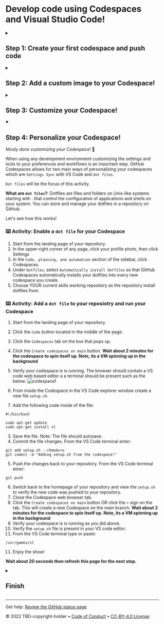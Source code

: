 # Develop code using Codespaces and Visual Studio Code!

<!--step0

GitHub offers Codespaces which is a development environment that's hosted in the cloud.

- **Who this is for**: Developers, DevOps Engineers, Engineering Managers, Product managers
- **What you'll learn**: How create Codespaces, push code from a Codespace, select a custom image, and customize a Codespace
- **What you'll build**: Codespaces, devcontainer.json files, Codespace customizations, Codespace personalizations.
- **Prerequisites**: Codespaces enabled. To see how to get a free trial click  [codespace](https://github.com/features/codespaces)
- **Timing**: This course is four steps long and can be completed in under an hour

<summary><h2> How to start this course!</h2></summary>
 
1. Above these instructions, right-click **Use this template** and open the link in a new tab.
   ![Use this template](https://user-images.githubusercontent.com/1221423/169618716-fb17528d-f332-4fc5-a11a-eaa23562665e.png)
2. In the new tab, follow the prompts to create a new repository.
   - For owner, choose your personal account or an organization to host the repository.
   - We recommend creating a public repository—private repositories will use [Actions minutes](https://docs.github.com/en/billing/managing-billing-for-github-actions/about-billing-for-github-actions).
   ![Create a new repository](https://user-images.githubusercontent.com/1221423/169618722-406dc508-add4-4074-83f0-c7a7ad87f6f3.png)
3. After your new repository is created, wait about 20 seconds, then refresh the page. Follow the step-by-step instructions in the new repository's README.

endstep0-->


<details id=1>
<summary><h2>Step 1: Create your first codespace and push code</h2></summary>

_Welcome to "Develop code using Codespaces and Visual Studio Code"! :wave:_

**What's the big deal about using a Github codespace for software development**: A codespace is a development environment that's hosted in the cloud. You can customize your project for GitHub Codespaces by committing Configuration-as-Code files, which creates a repeatable codespace configuration for all users of your project. Each codespace runs on a virtual machine hosted by GitHub. You can choose the type of machine you want to use, depending on the resources you need.

GitHub offers a range of features to help your development team customize a Codespace to reach peak configuration and performance needs. Some features of Codespaces are:

- Create a Codespace from your repository 
- Push code from the Codespace to your repository
- Use VS Code to develop code
- Customize the codespace with custom images
- Manage the Codespace
   
**What is a Codespace**: A Codespace is a development environment that's hosted in the cloud, it is accessible by one click on the homepage from your repository.

### :keyboard: Activity: Start a Codespace.

**We recommend opening another browser tab to work through the following activities so you can keep these instructions open for reference.**

1. Start from the landing page of your repository.
2. Click the `Code` button located in the middle of the page.
3. Click the `Codespaces` tab on the box that pops up.
4. Click the `Create codespaces on main` button.
**Wait about 2 minutes for the codespace to spin itself up. Note, its a VM spinning up in the background**
5. Verify your codespace is is running. The browser should contain a VS code web based editor a a terminal should be present such as the below:
![codespace1](https://user-images.githubusercontent.com/26442605/207355196-71aab43f-35a9-495b-bcfe-bf3773c2f1b3.png)

### :keyboard: Activity: Push code to your repository from the codespace

1. From inside the Codespace in the VS Code explorer window select the `index.html` file.
2. Add the following code inside of the `<html>` tag:
```
<h1>Hello from the codespace!</h1>
```
3. Save the file. Note: The file should autosave.
4. Commit the file changes. From the VS Code terminal enter:
```
git commit -a -m "Adding hello from the codespace!"
```
5. Push the changes back to your repository. From the VS Code terminal etner:
```
git push
```
6. Your code has been pushed to your repository!
7. Switch back to the homepage of your repository and view the `index.html` to verify the new code was pushed to your repository.
	
**Wait about 20 seconds then refresh this page for the next step**
</details>

<details id=2>
<summary><h2>Step 2: Add a custom image to your Codespace!</h2></summary>

_Nice work! :tada: You created your first Codespace and pushed codes using VS Code!_

You can configure the dev container for a repository so that codespaces created for that repository give you a tailored development environment, complete with all the tools and runtimes you need to work on a specific project

**What are Development containers?**: Development containers, or dev containers, are Docker containers that are specifically configured to provide a fully featured development environment. Whenever you work in a codespace, you are using a dev container on a virtual machine.

A dev container file is a JSON files that lets you customize the default image that runs your Codespace, VS code settings, run custom code, forward ports and much more!

Let's add a `devcontainer.json` file and add a custom image.
 
### :keyboard: Activity: Add a .devcontainer.json file to customize your Codespace

1. Start from the landing page of your repository.
2. Click `Add file`
3. Click `Create new file`
4. Type or paste the folling in the `Name you file...` prompt
```
.devcontainer/devcontainer.json
```
5. In the body of the `Edit new file` text box add:
```
{
    // Name this configuration
    "name": "Codespace for Skills!",
    //Use base codespace image then pull Valet on postCreateCommand,  
    "image": "mcr.microsoft.com/vscode/devcontainers/universal:latest",
    
    "remoteUser": "codespace",
    "overrideCommand": false
}
```
6. Click Commit changes directly to the main branch.
7. Create a new Codespace by navigating to the landing page of your repository.
8. Click the `Code` button located in the middle of the page.
9. Click the `Codespaces` tab on the box that pops up.
10. Click the `Create codespaces on main` button OR click the `+` sign on the tab. This will create a new Codespace on the main branch.
**Wait about 2 minutes for the codespace to spin itself up. Note, its a VM spinning up in the background**
11. Verify your codespace is is running as you did above.

Note the image being used is the default image provided for Codespaces. It includes runtimes and tools for Python, Node.js, Docker, and more. See the full list here: https://aka.ms/ghcs-default-image but any custom image can be used by your development team that has the required prerequisites installed on their image for more see: [Codespace image](https://aka.ms/configure-codespace) for more details. 
	
**Wait about 20 seconds then refresh this page for the next step**

</details>
<details id=3>
	
<summary><h2>Step 3: Customize your Codespace!</h2></summary>

_Nice work! :tada: You created a Codespace with a custom image!_

You can customize GitHub Codespaces by adding VS code extensions, adding features, setting host requirements, and much more when the Codespace is created.
	
Let's customize some setting in the .devcontainer.json file!

 ### :keyboard: Activity: Add customizations to the devcontainer file

1. Edit the `.devcontainer/devcontainer.json` file.
2. Add the following customizations to the body of the file before the last `}`. 
```
    ,    
    // Add the IDs of extensions you want installed when the container is created.
    "customizations": {
        "vscode": {
            "extensions": [
                "GitHub.copilot"
            ]
        },
        "codespaces": {
            "openFiles": [
                "codespace.md"
            ]
        }
    }
```
3. Click Commit changes directly to the main branch.
4. Create a new Codespace by navigating to the landing page of your repository.
5. Click the `Code` button located in the middle of the page.
6. Click the `Codespaces` tab on the box that pops up.
7. Click the `Create codespaces on main` button OR click the `+` sign on the tab. This will create a new Codespace on the main branch.
**Wait about 2 minutes for the codespace to spin itself up. Note, its a VM spinning up in the background**
8. Verify your codespace is is running as you did above.
9. The `codespace.md` file should show up in the VS code editor.
10. The `copilot` extension should show up in the VS code extension list.
	
This will add a VS code extension as well as open a file on start up of the codespace.

Next lets add some code to run on creation of the Codespace!

 ### :keyboard: Activity: Execute code on creation of the Codespace

1. Edit the `.devcontainer/devcontainer.json` file.
2. Add the following postCreateCommand to the body of the file before the last `}`. 
```
    ,
    "postCreateCommand": "echo '# Writing code on Codespace Creation!'  >> codespace.md"
```
3. Click Commit changes directly to the main branch.
4. Create a new Codespace by navigating to the landing page of your repository.
5. Click the `Code` button located in the middle of the page.
6. Click the `Codespaces` tab on the box that pops up.
7. Click the `Create codespaces on main` button OR click the `+` sign on the tab. This will create a new Codespace on the main branch.
**Wait about 2 minutes for the codespace to spin itself up. Note, its a VM spinning up in the background**
8. Verify your codespace is is running as you did above.
9. Verify the `codespace.md` file now has the text `Writing code on Codespace Creation!`.
	
**Wait about 20 seconds then refresh this page for the next step.**
 
</details>

<details id=4 open>
<summary><h2>Step 4: Personalize your Codespace!</h2></summary>

_Nicely done customizing your Codespace!_ :partying_face:

When using any development environment customizing the settings and tools to your preferences and workflows is an important step. GitHub Codespaces allows for two main ways of personalizing your codespaces which are `Settings Sync` with VS Code and `dot files`.
	
`Dot files` will be the focus of this activity.
	
**What are `dot files`?**: Dotfiles are files and folders on Unix-like systems starting with . that control the configuration of applications and shells on your system. You can store and manage your dotfiles in a repository on GitHub.

Let's see how this works!

### :keyboard: Activity: Enable a `dot file` for your Codespace

1. Start from the landing page of your repository.
2. In the upper-right corner of any page, click your profile photo, then click Settings
3. In the `Code, planning, and automation` section of the sidebar, click  Codespaces.
4. Under `Dotfiles`, select `Automatically install dotfiles` so that GitHub Codespaces automatically installs your dotfiles into every new codespace you create.
5. Choose YOUR current skills working repository as the repository install dotfiles from.

### :keyboard: Activity: Add a `dot file` to your reposiotry and run your Codespace
	
1. Start from the landing page of your repository.
2. Click the `Code` button located in the middle of the page.
3. Click the `Codespaces` tab on the box that pops up.
4. Click the `Create codespaces on main` button.
**Wait about 2 minutes for the codespace to spin itself up. Note, its a VM spinning up in the background**
5. Verify your codespace is is running. The browser should contain a VS code web based editor a a terminal should be present such as the below:
![codespace1](https://user-images.githubusercontent.com/26442605/207355196-71aab43f-35a9-495b-bcfe-bf3773c2f1b3.png)

1. From inside the Codespace in the VS Code explorer window create a new file `setup.sh`.
2. Add the following code inside of the file:
```
#!/bin/bash

sudo apt-get update
sudo apt-get install sl
```
	
3. Save the file. Note: The file should autosave.
4. Commit the file changes. From the VS Code terminal enter:
```
git add setup.sh --chmod=+x
git commit -m "Adding setup.sh from the codespace!"
```
5. Push the changes back to your repository. From the VS Code terminal etner:
```
git push
```
6. Switch back to the homepage of your repository and view the `setup.sh` to verify the new code was pushed to your repository.
7. Close the Codespace web browser tab.
8. Click the `Create codespaces on main` button OR click the `+` sign on the tab. This will create a new Codespace on the main branch.
**Wait about 2 minutes for the codespace to spin itself up. Note, its a VM spinning up in the background**
9. Verify your codespace is is running as you did above.
10. Verify the `setup.sh` file is present in your VS code editor.
11. From the VS Code terminal type or paste:
```
/usr/games/sl
```
11. Enjoy the show!

**Wait about 20 seconds then refresh this page for the next step.**
</details>

<details id=X>
<summary><h2>Finish</h2></summary>

_Congratulations friend, you've completed this course!_

<img src="https://octodex.github.com/images/welcometocat.png" alt=celebrate width=300 align=right>

Here's a recap of all the tasks you've accomplished in your repository:

* You've learned how to create a Codespace and push code to your repository from the Codespace.
* You've learned how to use custom images in your Codespace.
* You've learned how to customize your Codespace.
* You've learned how to persoalize your Codespace.

### Additional learning and resources

- [Developing in a codespace](https://docs.github.com/en/codespaces/developing-in-codespaces/developing-in-a-codespace). Learn how to delete, open an existing, connect to a private network, forward ports, and much more inside a Codespace
- [Set up your repository](https://docs.github.com/en/codespaces/setting-up-your-project-for-codespaces/introduction-to-dev-containers). Learn how to set minimum machine spces, add badges, set up a template repo, and much more inside a Codespace.
- [Personalize and Customize Codespaces](https://docs.github.com/en/codespaces/customizing-your-codespace/personalizing-github-codespaces-for-your-account). Learn how to use setting sync, dotfiles, set the default region, set the default editor, and much for your Codespace.
- [Prebuild your Codespace](https://docs.github.com/en/codespaces/prebuilding-your-codespaces/about-github-codespaces-prebuilds)
- [Manage your Codespace](https://docs.github.com/en/codespaces/managing-codespaces-for-your-organization/enabling-github-codespaces-for-your-organization)


### What's next?

- Learn more about securing your supply chain by reading: [GitHub Codespaces overview](https://docs.github.com/en/codespaces/overview).
- [We'd love to hear what you thought of this course](https://github.com/skills/.github/discussions).
- [Learn another GitHub skill](https://github.com/skills).
- [Read the Get started with GitHub docs](https://docs.github.com/en/get-started).
- To find projects to contribute to, check out [GitHub Explore](https://github.com/explore).

</details>

---

Get help: [Review the GitHub status page](https://www.githubstatus.com/)

&copy; 2022 TBD-copyright-holder &bull; [Code of Conduct](https://www.contributor-covenant.org/version/2/1/code_of_conduct/code_of_conduct.md) &bull; [CC-BY-4.0 License](https://creativecommons.org/licenses/by/4.0/legalcode)
